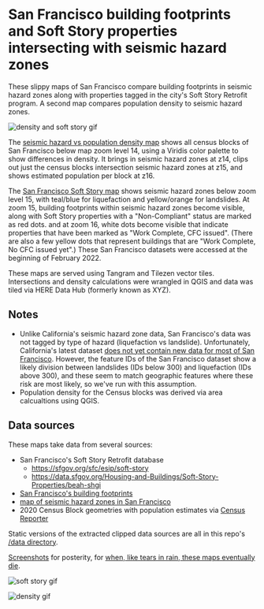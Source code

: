 # San Francisco building footprints and Soft Story properties intersecting with seismic hazard zones

These slippy maps of San Francisco compare building footprints in seismic hazard zones along with properties tagged in the city's Soft Story Retrofit program. A second map compares population density to seismic hazard zones.

![density and soft story gif](https://github.com/burritojustice/frisc/blob/main/soft_story/screenshots/density_and_soft_story.gif)

The [seismic hazard vs population density map](https://burritojustice.github.io/frisc/soft_story/density) shows all census blocks of San Francisco below map zoom level 14, using a Viridis color palette to show differences in density. It brings in seismic hazard zones at z14, clips out just the census blocks intersection seismic hazard zones at z15, and shows estimated population per block at z16.

The [San Francisco Soft Story map](https://burritojustice.github.io/frisc/soft_story/footprints) shows seismic hazard zones below zoom level 15, with teal/blue for liquefaction and yellow/orange for landslides. At zoom 15, building footprints within seismic hazard zones become visible, along with Soft Story properties with a "Non-Compliant" status are marked as red dots. and at zoom 16, white dots become visible that indicate properties that have been marked as "Work Complete, CFC issued". (There are also a few yellow dots that represent buildings that are "Work Complete, No CFC issued yet".) These San Francisco datasets were accessed at the beginning of February 2022.

These maps are served using Tangram and Tilezen vector tiles. Intersections and density calculations were wrangled in QGIS and data was tiled via HERE Data Hub (formerly known as XYZ). 

## Notes

- Unlike California's seismic hazard zone data, San Francisco's data was not tagged by type of hazard (liquefaction vs landslide). Unfortunately, California's latest dataset [does not yet contain new data for most of San Francisco](https://maps.conservation.ca.gov/cgs/informationwarehouse/regulatorymaps/). However, the feature IDs of the San Francisco dataset show a likely division between landslides (IDs below 300) and liquefaction (IDs above 300), and these seem to match geographic features where these risk are most likely, so we've run with this assumption.
- Population density for the Census blocks was derived via area calcualtions using QGIS.


## Data sources

These maps take data from several sources:

- San Francisco's Soft Story Retrofit database
  - https://sfgov.org/sfc/esip/soft-story
  - https://data.sfgov.org/Housing-and-Buildings/Soft-Story-Properties/beah-shgi
- [San Francisco's building footprints](https://data.sfgov.org/Geographic-Locations-and-Boundaries/Building-Footprints/ynuv-fyni)
- [map of seismic hazard zones in San Francisco](https://data.sfgov.org/City-Infrastructure/San-Francisco-Seismic-Hazard-Zones/7ahv-68ap)
- 2020 Census Block geometries with population estimates via [Census Reporter](https://censusreporter.org/user_geo/3f6e12cd367089ec55787de253a4f0ec/)

Static versions of the extracted clipped data sources are all in this repo's [/data directory](https://github.com/burritojustice/frisc/tree/main/soft_story/data).

[Screenshots](https://github.com/burritojustice/frisc/tree/main/soft_story/screenshots) for posterity, for [when, like tears in rain, these maps eventually die](https://www.youtube.com/watch?v=QefqJ7YhbWQ).

![soft story gif](https://github.com/burritojustice/frisc/blob/main/soft_story/screenshots/soft_story_seismic_hazards.gif)

![density gif](https://github.com/burritojustice/frisc/blob/main/soft_story/screenshots/pop_density_census_blocks_seismic_hazards_smooth.gif)



